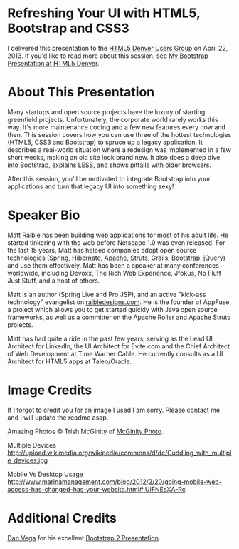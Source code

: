 Refreshing Your UI with HTML5, Bootstrap and CSS3
=======================================================================
I delivered this presentation to the [HTML5 Denver Users Group](http://www.meetup.com/HTML5-Denver-Users-Group/events/93212272/) on April 22, 2013. If you'd like to read more about this session, see [My Bootstrap Presentation at HTML5 Denver](http://raibledesigns.com/rd/entry/my_bootstrap_presentation_from_html5).

About This Presentation
=======================================================================

Many startups and open source projects have the luxury of starting greenfield projects. Unfortunately, the corporate world rarely works this way. It's more maintenance coding and a few new features every now and then.  This session covers how you can use three of the hottest technologies (HTML5, CSS3 and Bootstrap) to spruce up a legacy application. It describes a real-world situation where a redesign was implemented in a few short weeks, making an old site look brand new. It also does a deep dive into Bootstrap, explains LESS, and shows pitfalls with older browsers. 

After this session, you'll be motivated to integrate Bootstrap into your applications and turn that legacy UI into something sexy!

Speaker Bio
=======================================================================
[Matt Raible](http://raibledesigns.com) has been building web applications for most of his adult life. He started tinkering with the web before Netscape 1.0 was even released. For the last 15 years, Matt has helped companies adopt open source technologies (Spring, Hibernate, Apache, Struts, Grails, Bootstrap, jQuery) and use them effectively. Matt has been a speaker at many conferences worldwide, including Devoxx, The Rich Web Experience, Jfokus, No Fluff Just Stuff, and a host of others. 

Matt is an author (Spring Live and Pro JSP), and an active "kick-ass technology" evangelist on [raibledesigns.com](http://raibledesigns.com). He is the founder of AppFuse, a project which allows you to get started quickly with Java open source frameworks, as well as a committer on the Apache Roller and Apache Struts projects. 

Matt has had quite a ride in the past few years, serving as the Lead UI Architect for LinkedIn, the UI Architect for Evite.com and the Chief Architect of Web Development at Time Warner Cable. He currently consults as a UI Architect for HTML5 apps at Taleo/Oracle.

Image Credits
=======================================================================
If I forgot to credit you for an image I used I am sorry. Please contact me and I will update the readme asap.

Amazing Photos
&copy; Trish McGinity of [McGinity Photo](http://mcginityphoto.com).

Multiple Devices
http://upload.wikimedia.org/wikipedia/commons/d/dc/Cuddling_with_multiple_devices.jpg

Mobile Vs Desktop Usage
http://www.marinamanagement.com/blog/2012/2/20/going-mobile-web-access-has-changed-has-your-website.html#.UIFNEsXA-Rc

Additional Credits
=======================================================================

[Dan Vega](http://twitter.com/cfaddict) for his excellent [Bootstrap 2 Presentation](https://github.com/cfaddict/bootstrap2).
